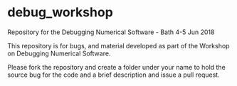 # debug_workshop
Repository for the Debugging Numerical Software - Bath 4-5 Jun 2018

This repository is for bugs, and material developed as part of the Workshop on Debugging Numerical Software.

Please fork the repository and create a folder under your name to hold the source bug for the code and a brief description and issue a pull request.

